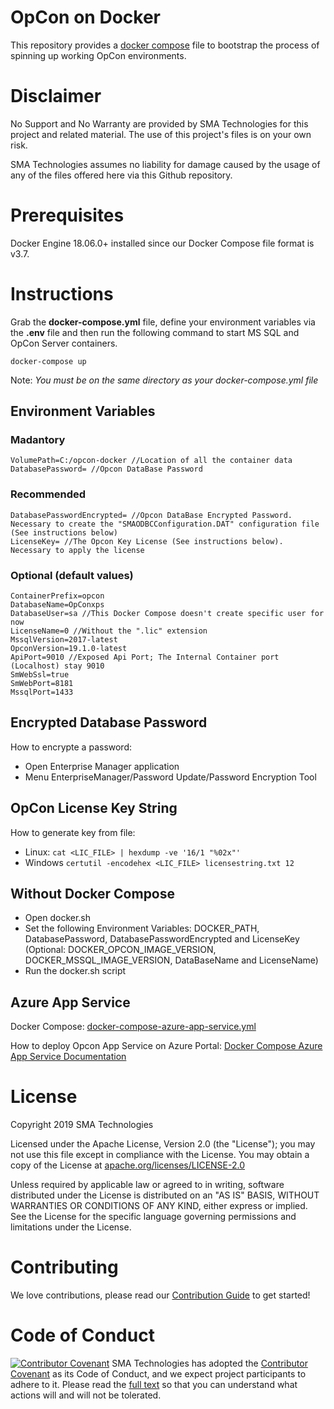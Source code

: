 # OpCon on Docker
This repository provides a [docker compose](https://docs.docker.com/compose/) file to bootstrap the process of spinning up working OpCon environments.

# Disclaimer
No Support and No Warranty are provided by SMA Technologies for this project and related material. The use of this project's files is on your own risk.

SMA Technologies assumes no liability for damage caused by the usage of any of the files offered here via this Github repository.

# Prerequisites
Docker Engine 18.06.0+ installed since our Docker Compose file format is v3.7.

# Instructions
Grab the **docker-compose.yml** file, define your environment variables via the **.env** file and then run the following command to start MS SQL and OpCon Server containers.
```
docker-compose up
```
Note: *You must be on the same directory as your docker-compose.yml file*

## Environment Variables

### Madantory

```
VolumePath=C:/opcon-docker //Location of all the container data
DatabasePassword= //Opcon DataBase Password
```

### Recommended

```
DatabasePasswordEncrypted= //Opcon DataBase Encrypted Password. Necessary to create the "SMAODBCConfiguration.DAT" configuration file (See instructions below)
LicenseKey= //The Opcon Key License (See instructions below). Necessary to apply the license
```

### Optional (default values)

```
ContainerPrefix=opcon
DatabaseName=OpConxps
DatabaseUser=sa //This Docker Compose doesn't create specific user for now
LicenseName=0 //Without the ".lic" extension
MssqlVersion=2017-latest
OpconVersion=19.1.0-latest
ApiPort=9010 //Exposed Api Port; The Internal Container port (Localhost) stay 9010
SmWebSsl=true
SmWebPort=8181
MssqlPort=1433
```

## Encrypted Database Password

How to encrypte a password:
- Open Enterprise Manager application
- Menu EnterpriseManager/Password Update/Password Encryption Tool

## OpCon License Key String

How to generate key from file:
- Linux: `cat <LIC_FILE> | hexdump -ve '16/1 "%02x"'`
- Windows `certutil -encodehex <LIC_FILE> licensestring.txt 12`

## Without Docker Compose

- Open docker.sh
- Set the following Environment Variables: DOCKER_PATH, DatabasePassword, DatabasePasswordEncrypted and LicenseKey (Optional: DOCKER_OPCON_IMAGE_VERSION, DOCKER_MSSQL_IMAGE_VERSION, DataBaseName and LicenseName)
- Run the docker.sh script

## Azure App Service

Docker Compose: [docker-compose-azure-app-service.yml](docker-compose-azure-app-service.yml)

 How to deploy Opcon App Service on Azure Portal: [Docker Compose Azure App Service Documentation](doc/docker-compose-azure-app-service.md)

# License
Copyright 2019 SMA Technologies

Licensed under the Apache License, Version 2.0 (the "License");
you may not use this file except in compliance with the License.
You may obtain a copy of the License at [apache.org/licenses/LICENSE-2.0](http://www.apache.org/licenses/LICENSE-2.0)

Unless required by applicable law or agreed to in writing, software
distributed under the License is distributed on an "AS IS" BASIS,
WITHOUT WARRANTIES OR CONDITIONS OF ANY KIND, either express or implied.
See the License for the specific language governing permissions and
limitations under the License.

# Contributing
We love contributions, please read our [Contribution Guide](CONTRIBUTING.md) to get started!

# Code of Conduct
[![Contributor Covenant](https://img.shields.io/badge/Contributor%20Covenant-v2.0%20adopted-ff69b4.svg)](code-of-conduct.md)
SMA Technologies has adopted the [Contributor Covenant](CODE_OF_CONDUCT.md) as its Code of Conduct, and we expect project participants to adhere to it. Please read the [full text](CODE_OF_CONDUCT.md) so that you can understand what actions will and will not be tolerated.
